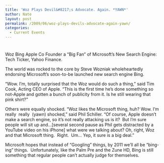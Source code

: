 ```yaml
---
title: 'Woz Plays Devil&#8217;s Advocate. Again. *YAWN*'
author: Nate
layout: post
permalink: /2009/06/woz-plays-devils-advocate-again-yawn/
categories:
  - Current Events
---
```

# 

Woz Bing Apple Co Founder a “Big Fan” of Microsoft’s New Search Engine: Tech Ticker, Yahoo Finance.

The world was rocked to the core by Steve Wozniak wholeheartedly endorsing Microsoft’s soon-to-be launched new search engine Bing.

“Wow. I’m, totally surprised that the Woz would do such a thing,” said Tim Cook, Acting CEO of Apple. “This is the first time he’s done something so not-Apple and gotten a bunch of publicity from it. Is he still wearing that pink shirt?”

Others were equally shocked. “Woz likes the Microsoft thing, huh? Wow. I’m really  really  (yawn) shocked,” said Phil Schiller. “Of course, Apple doesn’t make a search engine, so it’s not really attacking us is it?  But I’m sure people will sit up and…[several second pause as Phil gets distracted by a YouTube video on his iPhone] what were we talking about? Oh, right, Woz and that Microsoft thing.  Right.  Um… Yep, it sure is a big deal.”

Microsoft hopes that instead of “Googling” things, by 2011 we’ll all be “bing-ing” things.  Unfortunately, like the Palm Pre and the Zune HD, Bing is still something that regular people can’t actually judge for themselves.